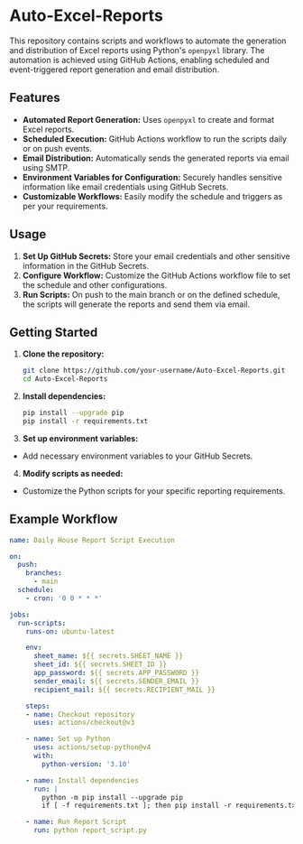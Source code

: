 # Auto-Excel-Reports

This repository contains scripts and workflows to automate the generation and distribution of Excel reports using Python's `openpyxl` library. The automation is achieved using GitHub Actions, enabling scheduled and event-triggered report generation and email distribution.

## Features
- **Automated Report Generation:** Uses `openpyxl` to create and format Excel reports.
- **Scheduled Execution:** GitHub Actions workflow to run the scripts daily or on push events.
- **Email Distribution:** Automatically sends the generated reports via email using SMTP.
- **Environment Variables for Configuration:** Securely handles sensitive information like email credentials using GitHub Secrets.
- **Customizable Workflows:** Easily modify the schedule and triggers as per your requirements.

## Usage
1. **Set Up GitHub Secrets:** Store your email credentials and other sensitive information in the GitHub Secrets.
2. **Configure Workflow:** Customize the GitHub Actions workflow file to set the schedule and other configurations.
3. **Run Scripts:** On push to the main branch or on the defined schedule, the scripts will generate the reports and send them via email.

## Getting Started
1. **Clone the repository:**
   ```bash
   git clone https://github.com/your-username/Auto-Excel-Reports.git
   cd Auto-Excel-Reports

2. **Install dependencies:**
   ```bash
   pip install --upgrade pip
   pip install -r requirements.txt

3. **Set up environment variables:** 
- Add necessary environment variables to your GitHub Secrets.

4. **Modify scripts as needed:** 
- Customize the Python scripts for your specific reporting requirements.

## Example Workflow

```yaml
name: Daily House Report Script Execution

on:
  push:
    branches:
      - main
  schedule:
    - cron: '0 0 * * *'

jobs:
  run-scripts:
    runs-on: ubuntu-latest

    env:
      sheet_name: ${{ secrets.SHEET_NAME }}
      sheet_id: ${{ secrets.SHEET_ID }}
      app_password: ${{ secrets.APP_PASSWORD }}
      sender_email: ${{ secrets.SENDER_EMAIL }}
      recipient_mail: ${{ secrets.RECIPIENT_MAIL }}

    steps:
    - name: Checkout repository
      uses: actions/checkout@v3

    - name: Set up Python
      uses: actions/setup-python@v4
      with:
        python-version: '3.10'

    - name: Install dependencies
      run: |
        python -m pip install --upgrade pip
        if [ -f requirements.txt ]; then pip install -r requirements.txt; fi

    - name: Run Report Script
      run: python report_script.py


